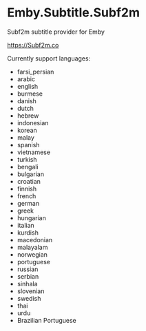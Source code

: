 # Emby.Subtitle.Subf2m
Subf2m subtitle provider for Emby

https://Subf2m.co

Currently support languages:

* farsi_persian
* arabic
* english
* burmese
* danish
* dutch
* hebrew
* indonesian
* korean
* malay
* spanish
* vietnamese
* turkish
* bengali
* bulgarian
* croatian
* finnish
* french
* german
* greek
* hungarian
* italian
* kurdish
* macedonian
* malayalam
* norwegian
* portuguese
* russian
* serbian
* sinhala
* slovenian
* swedish
* thai
* urdu
* Brazilian Portuguese
